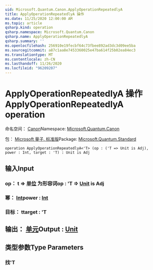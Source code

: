 ```yaml
---
uid: Microsoft.Quantum.Canon.ApplyOperationRepeatedlyA
title: ApplyOperationRepeatedlyA 操作
ms.date: 11/25/2020 12:00:00 AM
ms.topic: article
qsharp.kind: operation
qsharp.namespace: Microsoft.Quantum.Canon
qsharp.name: ApplyOperationRepeatedlyA
qsharp.summary: ''
ms.openlocfilehash: 256910e19fecbf64c73fbee892ad3dc3d09ee5ba
ms.sourcegitcommit: a87c1aa8e7453360025e47ba614f25b02ea84ec3
ms.translationtype: MT
ms.contentlocale: zh-CN
ms.lasthandoff: 11/26/2020
ms.locfileid: "96209207"
---
```

# <a name="applyoperationrepeatedlya-operation"></a><span data-ttu-id="b0fab-102">ApplyOperationRepeatedlyA 操作</span><span class="sxs-lookup"><span data-stu-id="b0fab-102">ApplyOperationRepeatedlyA operation</span></span>

<span data-ttu-id="b0fab-103">命名空间： [Canon](xref:Microsoft.Quantum.Canon)</span><span class="sxs-lookup"><span data-stu-id="b0fab-103">Namespace: [Microsoft.Quantum.Canon](xref:Microsoft.Quantum.Canon)</span></span>

<span data-ttu-id="b0fab-104">包： [Microsoft 量子. 标准版](https://nuget.org/packages/Microsoft.Quantum.Standard)</span><span class="sxs-lookup"><span data-stu-id="b0fab-104">Package: [Microsoft.Quantum.Standard](https://nuget.org/packages/Microsoft.Quantum.Standard)</span></span>




```qsharp
operation ApplyOperationRepeatedlyA<'T> (op : ('T => Unit is Adj), power : Int, target : 'T) : Unit is Adj
```


## <a name="input"></a><span data-ttu-id="b0fab-105">输入</span><span class="sxs-lookup"><span data-stu-id="b0fab-105">Input</span></span>

### <a name="op--t--unit--is-adj"></a><span data-ttu-id="b0fab-106">op： t => [单位](xref:microsoft.quantum.lang-ref.unit)  为形容词</span><span class="sxs-lookup"><span data-stu-id="b0fab-106">op : 'T => [Unit](xref:microsoft.quantum.lang-ref.unit)  is Adj</span></span>




### <a name="power--int"></a><span data-ttu-id="b0fab-107">幂： [Int](xref:microsoft.quantum.lang-ref.int)</span><span class="sxs-lookup"><span data-stu-id="b0fab-107">power : [Int](xref:microsoft.quantum.lang-ref.int)</span></span>




### <a name="target--t"></a><span data-ttu-id="b0fab-108">目标： t</span><span class="sxs-lookup"><span data-stu-id="b0fab-108">target : 'T</span></span>





## <a name="output--unit"></a><span data-ttu-id="b0fab-109">输出： [单元](xref:microsoft.quantum.lang-ref.unit)</span><span class="sxs-lookup"><span data-stu-id="b0fab-109">Output : [Unit](xref:microsoft.quantum.lang-ref.unit)</span></span>



## <a name="type-parameters"></a><span data-ttu-id="b0fab-110">类型参数</span><span class="sxs-lookup"><span data-stu-id="b0fab-110">Type Parameters</span></span>

### <a name="t"></a><span data-ttu-id="b0fab-111">找</span><span class="sxs-lookup"><span data-stu-id="b0fab-111">'T</span></span>


